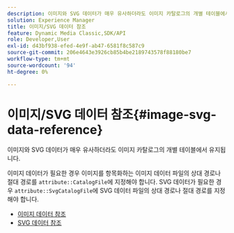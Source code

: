 ```yaml
---
description: 이미지와 SVG 데이터가 매우 유사하더라도 이미지 카탈로그의 개별 테이블에서 유지됩니다.
solution: Experience Manager
title: 이미지/SVG 데이터 참조
feature: Dynamic Media Classic,SDK/API
role: Developer,User
exl-id: d43bf938-efed-4e9f-ab47-6581f8c587c9
source-git-commit: 206e4643e3926cb85b4be2189743578f88180be7
workflow-type: tm+mt
source-wordcount: '94'
ht-degree: 0%

---
```


# 이미지/SVG 데이터 참조{#image-svg-data-reference}

이미지와 SVG 데이터가 매우 유사하더라도 이미지 카탈로그의 개별 테이블에서 유지됩니다.

이미지 데이터가 필요한 경우 이미지를 항목화하는 이미지 데이터 파일의 상대 경로나 절대 경로를 `attribute::CatalogFile`에 지정해야 합니다. SVG 데이터가 필요한 경우 `attribute::SvgCatalogFile`에 SVG 데이터 파일의 상대 경로나 절대 경로를 지정해야 합니다.

* [이미지 데이터 참조](c-image-data-reference/c-image-data-reference.md)
* [SVG 데이터 참조](c-svg-data-reference/c-svg-data-reference.md)

